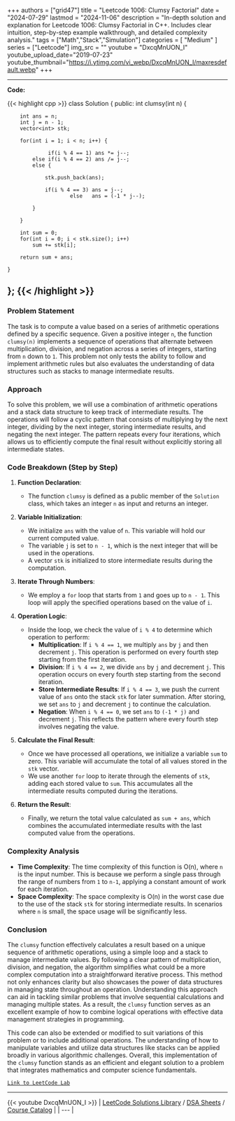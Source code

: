 
+++
authors = ["grid47"]
title = "Leetcode 1006: Clumsy Factorial"
date = "2024-07-29"
lastmod = "2024-11-06"
description = "In-depth solution and explanation for Leetcode 1006: Clumsy Factorial in C++. Includes clear intuition, step-by-step example walkthrough, and detailed complexity analysis."
tags = ["Math","Stack","Simulation"]
categories = [
    "Medium"
]
series = ["Leetcode"]
img_src = ""
youtube = "DxcqMnUON_I"
youtube_upload_date="2019-07-23"
youtube_thumbnail="https://i.ytimg.com/vi_webp/DxcqMnUON_I/maxresdefault.webp"
+++



---
**Code:**

{{< highlight cpp >}}
class Solution {
public:
    int clumsy(int n) {
        
        int ans = n;
        int j = n - 1;
        vector<int> stk;
        
        for(int i = 1; i < n; i++) {
            
                 if(i % 4 == 1) ans *= j--;
            else if(i % 4 == 2) ans /= j--;
            else {
                
                stk.push_back(ans);
                
                if(i % 4 == 3) ans = j--;
                        else   ans = (-1 * j--);
                
            }
            
        }
        
        int sum = 0;
        for(int i = 0; i < stk.size(); i++)
            sum += stk[i];
        
        return sum + ans;
        
    }
};
{{< /highlight >}}
---


### Problem Statement
The task is to compute a value based on a series of arithmetic operations defined by a specific sequence. Given a positive integer `n`, the function `clumsy(n)` implements a sequence of operations that alternate between multiplication, division, and negation across a series of integers, starting from `n` down to `1`. This problem not only tests the ability to follow and implement arithmetic rules but also evaluates the understanding of data structures such as stacks to manage intermediate results.

### Approach
To solve this problem, we will use a combination of arithmetic operations and a stack data structure to keep track of intermediate results. The operations will follow a cyclic pattern that consists of multiplying by the next integer, dividing by the next integer, storing intermediate results, and negating the next integer. The pattern repeats every four iterations, which allows us to efficiently compute the final result without explicitly storing all intermediate states.

### Code Breakdown (Step by Step)

1. **Function Declaration**:
   - The function `clumsy` is defined as a public member of the `Solution` class, which takes an integer `n` as input and returns an integer.

2. **Variable Initialization**:
   - We initialize `ans` with the value of `n`. This variable will hold our current computed value.
   - The variable `j` is set to `n - 1`, which is the next integer that will be used in the operations.
   - A vector `stk` is initialized to store intermediate results during the computation.

3. **Iterate Through Numbers**:
   - We employ a `for` loop that starts from `1` and goes up to `n - 1`. This loop will apply the specified operations based on the value of `i`.

4. **Operation Logic**:
   - Inside the loop, we check the value of `i % 4` to determine which operation to perform:
     - **Multiplication**: If `i % 4 == 1`, we multiply `ans` by `j` and then decrement `j`. This operation is performed on every fourth step starting from the first iteration.
     - **Division**: If `i % 4 == 2`, we divide `ans` by `j` and decrement `j`. This operation occurs on every fourth step starting from the second iteration.
     - **Store Intermediate Results**: If `i % 4 == 3`, we push the current value of `ans` onto the stack `stk` for later summation. After storing, we set `ans` to `j` and decrement `j` to continue the calculation.
     - **Negation**: When `i % 4 == 0`, we set `ans` to `(-1 * j)` and decrement `j`. This reflects the pattern where every fourth step involves negating the value.

5. **Calculate the Final Result**:
   - Once we have processed all operations, we initialize a variable `sum` to zero. This variable will accumulate the total of all values stored in the `stk` vector.
   - We use another `for` loop to iterate through the elements of `stk`, adding each stored value to `sum`. This accumulates all the intermediate results computed during the iterations.

6. **Return the Result**:
   - Finally, we return the total value calculated as `sum + ans`, which combines the accumulated intermediate results with the last computed value from the operations.

### Complexity Analysis
- **Time Complexity**: The time complexity of this function is O(n), where `n` is the input number. This is because we perform a single pass through the range of numbers from `1` to `n-1`, applying a constant amount of work for each iteration.
- **Space Complexity**: The space complexity is O(n) in the worst case due to the use of the stack `stk` for storing intermediate results. In scenarios where `n` is small, the space usage will be significantly less.

### Conclusion
The `clumsy` function effectively calculates a result based on a unique sequence of arithmetic operations, using a simple loop and a stack to manage intermediate values. By following a clear pattern of multiplication, division, and negation, the algorithm simplifies what could be a more complex computation into a straightforward iterative process. This method not only enhances clarity but also showcases the power of data structures in managing state throughout an operation. Understanding this approach can aid in tackling similar problems that involve sequential calculations and managing multiple states. As a result, the `clumsy` function serves as an excellent example of how to combine logical operations with effective data management strategies in programming.

This code can also be extended or modified to suit variations of this problem or to include additional operations. The understanding of how to manipulate variables and utilize data structures like stacks can be applied broadly in various algorithmic challenges. Overall, this implementation of the `clumsy` function stands as an efficient and elegant solution to a problem that integrates mathematics and computer science fundamentals.


[`Link to LeetCode Lab`](https://leetcode.com/problems/clumsy-factorial/description/)

---
{{< youtube DxcqMnUON_I >}}
| [LeetCode Solutions Library](https://grid47.xyz/leetcode/) / [DSA Sheets](https://grid47.xyz/sheets/) / [Course Catalog](https://grid47.xyz/courses/) |
| --- |
